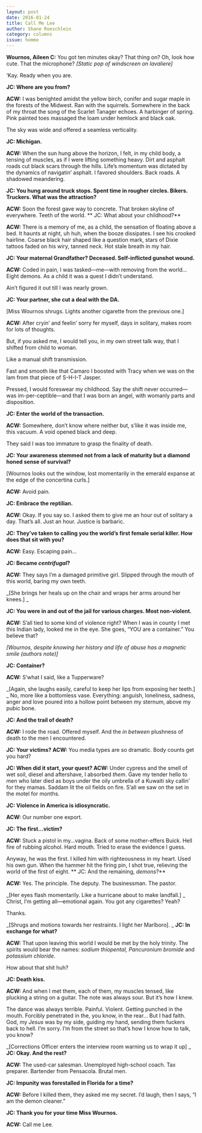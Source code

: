 ```yaml
---
layout: post 
date: 2016-01-24
title: Call Me Lee
author: Shane Roeschlein
category: columns
issue: homme
---
```

**Wournos, Aileen C:**
You got ten minutes okay?
That thing on?
Oh, look how cute.
That the microphone?
_[Static pop of windscreen on lavaliere]_

‘Kay. Ready when you are.

**JC: Where are you from?**

**ACW:** I was benighted amidst the yellow birch, conifer and sugar maple in the forests of the
Midwest.
Ran with the squirrels.
Somewhere in the back of my throat the song of the Scarlet Tanager echoes.
A harbinger of spring.
Pink painted toes massaged the loam under hemlock and black oak.

The sky was wide and offered a seamless verticality.

**JC: Michigan.**

**ACW:** When the sun hung above the horizon, I felt, in my child body, a tensing of muscles, as if I were lifting something heavy.
Dirt and asphalt roads cut black scars through the hills.
Life’s momentum was dictated by the dynamics of navigatin’ asphalt.
I favored shoulders. Back roads.
A shadowed meandering.

**JC: You hung around truck stops. Spent time in rougher circles. Bikers. Truckers. What was the attraction?**

**ACW:** Soon the forest gave way to concrete.
That broken skyline of everywhere.
Teeth of the world.
**
JC: What about your childhood?**

**ACW:** There is a memory of me, as a child, the sensation of floating above a bed.
It haunts at night, uh huh, when the booze dissipates.
I see his crooked hairline.
Coarse black hair shaped like a question mark, stars of Dixie tattoos faded on his wiry, tanned neck.
Hot stale breath in my hair.

**JC: Your maternal Grandfather? Deceased. Self-inflicted gunshot wound.**

**ACW:** Coded in pain, I was tasked—me—with removing from the world…Eight demons.
As a child it was a quest I didn’t understand.

Ain’t figured it out till I was nearly grown.

**JC: Your partner, she cut a deal with the DA.**

[Miss Wournos shrugs. Lights another cigarette from the previous one.]

**ACW:** After cryin’ and feelin’ sorry fer myself, days in solitary, makes room for lots of thoughts.

But, if you asked me, I would tell you, in my own street talk way, that I shifted from child to woman.

Like a manual shift transmission.

Fast and smooth like that Camaro I boosted with Tracy when we was on the lam from that piece of S-H-I-T Jasper.

Pressed, I would foreswear my childhood.
Say the shift never occurred—was im-per-ceptible—and that I was born an angel, with womanly parts and disposition.

**JC: Enter the world of the transaction.**

**ACW:** Somewhere, don’t know where neither but, s’like it was inside me, this vacuum.
A void opened black and deep.

They said I was too immature to grasp the finality of death.

**JC: Your awareness stemmed not from a lack of maturity but a diamond honed sense of
survival?**

[Wournos looks out the window, lost momentarily in the emerald expanse at the edge of the concertina curls.]

**ACW:** Avoid pain.

**JC: Embrace the reptilian.**

**ACW:** Okay. If you say so. I asked them to give me an hour out of solitary a day.
That’s all. Just an hour. Justice is barbaric.

**JC: They’ve taken to calling you the world’s first female serial killer.
How does that sit with you?**

**ACW:** Easy.
Escaping pain…

**JC: Became _centrifugal_?**

**ACW:** They says I’m a damaged primitive girl. Slipped through the mouth of this world, baring my own teeth.

_[She brings her heals up on the chair and wraps her arms around her knees.]
_

**JC: You were in and out of the jail for various charges. Most non-violent.**

**ACW:** S’all tied to some kind of violence right?
When I was in county I met this Indian lady, looked me in the eye.
She goes, “YOU are a container.”
You believe that?

_[Wournos, despite knowing her history and life of abuse has a magnetic smile (authors note)]_

**JC: Container?**

**ACW:** S’what I said, like a Tupperware?

_[Again, she laughs easily, careful to keep her lips from exposing her teeth.]
_
No, more like a bottomless vase.
Everything: anguish, loneliness, sadness, anger and love poured into a hollow point between my sternum, above my pubic bone.

**JC: And the trail of death?**

**ACW:** I rode the road.
Offered myself.
And the _in between_ plushness of death to the men I encountered.

**JC: Your victims?
ACW:** You media types are so dramatic. Body counts get you hard?

**JC: When did it start, your quest?
ACW:** Under cypress and the smell of wet soil, diesel and aftershave, I absorbed _them_.
Gave my tender hello to men who later died as boys under the oily umbrella of a Kuwaiti sky callin’ for they mamas.
Saddam lit the oil fields on fire.
S’all we saw on the set in the motel for months.

**JC: Violence in America is idiosyncratic.**

**ACW:** Our number one export.

**JC: The first…victim?**

**ACW:** Stuck a pistol in my…vagina.
Back of some mother-effers Buick.
Hell fire of rubbing alcohol. Hard mouth. Tried to erase the evidence I guess.

Anyway, he was the first.
I killed him with righteousness in my heart. Used his own gun.
When the hammer hit the firing pin, I shot true, relieving the world of the first of eight.
**
JC: And the remaining, _demons_?**

**ACW:** Yes. The principle. The deputy. The businessman. The pastor.

_[Her eyes flash momentarily. Like a hurricane about to make landfall.]
_
Christ, I’m getting all—emotional again.
You got any cigarettes?
Yeah?

Thanks.

_[Shrugs and motions towards her restraints. I light her Marlboro].
_
**JC: In exchange for what?**

**ACW:** That upon leaving this world I would be met by the holy trinity.
The spirits would bear the names: _sodium thiopental, Pancuronium bromide_ and _potassium chloride_.

How about that shit huh?

**JC: Death kiss.**

**ACW:** And when I met them, each of them, my muscles tensed, like plucking a string on a guitar.
The note was always sour.
But it’s how I knew.

The dance was always terrible. Painful. Violent.
Getting punched in the mouth. Forcibly penetrated in the, you know, in the rear…
But I had faith.
God, my _Jesus_ was by my side, guiding my hand, sending them fuckers back to hell.
I’m sorry.
I’m from the street so that’s how I know how to talk, you know?

_[Corrections Officer enters the interview room warning us to wrap it up]
_
**JC: Okay.
And the rest?**

**ACW:** The used-car salesman. Unemployed high-school coach. Tax preparer. Bartender from Pensacola. Brutal men.

**JC: Impunity was forestalled in Florida for a time?**

**ACW:** Before I killed them, they asked me my secret.
I’d laugh, then I says, “I am the demon cleaner.”

**JC: Thank you for your time Miss Wournos.**

**ACW:** Call me Lee.
